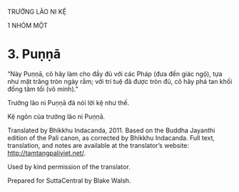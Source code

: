 TRƯỞNG LÃO NI KỆ

1 NHÓM MỘT

# 3\. Puṇṇā

“Này Puṇṇā, cô hãy làm cho đầy đủ với các Pháp (đưa đến giác ngộ), tựa như mặt trăng tròn ngày rằm; với trí tuệ đã được tròn đủ, cô hãy phá tan khối đống tăm tối (vô minh).”

Trưởng lão ni Puṇṇā đã nói lời kệ như thế.

Kệ ngôn của trưởng lão ni Puṇṇā.

Translated by Bhikkhu Indacanda, 2011. Based on the Buddha Jayanthi edition of the Pali canon, as corrected by Bhikkhu Indacanda. Full text, translation, and notes are available at the translator’s website: http://tamtangpaliviet.net/.

Used by kind permission of the translator.

Prepared for SuttaCentral by Blake Walsh.